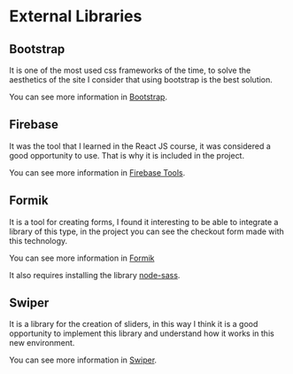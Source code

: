 # External Libraries

## Bootstrap

It is one of the most used css frameworks of the time, to solve the aesthetics of the site I consider that using bootstrap is the best solution.

You can see more information in [Bootstrap](https://getbootstrap.com/).

## Firebase 

It was the tool that I learned in the React JS course, it was considered a good opportunity to use. That is why it is included in the project.

You can see more information in [Firebase Tools](https://www.npmjs.com/package/firebase-tools).

## Formik

It is a tool for creating forms, I found it interesting to be able to integrate a library of this type, in the project you can see the checkout form made with this technology.

You can see more information in [Formik](https://formik.org/)

It also requires installing the library [node-sass](https://www.npmjs.com/package/node-sass).

## Swiper

It is a library for the creation of sliders, in this way I think it is a good opportunity to implement this library and understand how it works in this new environment.

You can see more information in [Swiper](https://swiperjs.com/react/).